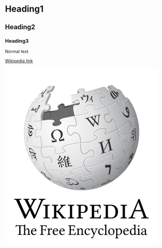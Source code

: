 # Heading1
## Heading2
### Heading3

Normal text

[Wikipedia link](https://www.wikipedia.org/)

![image](./Wikipedia-logo-v2-en.svg.png)
